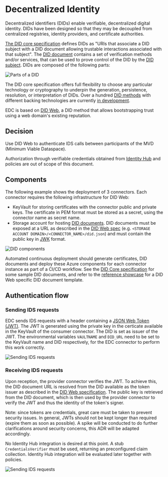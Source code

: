 # Decentralized Identity

Decentralized identifiers (DIDs) enable verifiable, decentralized digital identity. DIDs have been designed so that they may be decoupled from centralized registries, identity providers, and certificate authorities. 

[The DID core specification](https://www.w3.org/TR/did-core/) defines DIDs as "URIs that associate a DID subject with a DID document allowing trustable interactions associated with that subject". The [DID document](https://www.w3.org/TR/did-core/#dfn-did-documents) contains a set of verification methods and/or services, that can be used to prove control of the DID by the [DID subject](https://www.w3.org/TR/did-core/#dfn-did-subjects). DIDs are composed of the following parts:

![Parts of a DID](parts-of-a-did.svg)

The DID core specification offers full flexibility to choose any particular technology or cryptography to underpin the generation, persistence, resolution, or interpretation of DIDs. Over a hundred [DID methods](https://www.w3.org/TR/did-core/#methods) with different backing technologies are currently [in development](https://w3c.github.io/did-spec-registries/#did-methods). 

EDC is based on [DID Web](https://w3c-ccg.github.io/did-method-web/), a DID method that allows bootstrapping trust using a web domain's existing reputation.

## Decision

Use DID Web to authenticate IDS calls between participants of the MVD (Minimum Viable Dataspace).

Authorization through verifiable credentials obtained from [Identity Hub](https://didproject.azurewebsites.net/docs/hub-overview.html) and policies are out of scope of this document.

## Components

The following example shows the deployment of 3 connectors. Each connector requires the following infrastructure for DID Web:
- KeyVault for storing certificates with the connector public and private keys. The certificate in PEM format must be stored as a secret, using the connector name as secret name.
- Storage account for hosting [DID documents](https://w3c.github.io/did-spec-registries/#did-document-properties). DID documents must be exposed at a URL as described in the [DID Web spec](https://w3c-ccg.github.io/did-method-web/#web-did-method-specification) (e.g. `<STORAGE ACCOUNT DOMAIN>/<CONNECTOR_NAME>/did.json`) and must contain the public key in [JWK](https://datatracker.ietf.org/doc/html/rfc7517) format.

![DID components](did-components.png)

Automated continuous deployment should generate certificates, DID documents and deploy these Azure components for each connector instance as part of a CI/CD workflow. See the [DID Core specification](https://www.w3.org/TR/did-core/#did-documents) for some sample DID documents, and refer to the [reference showcase](https://github.com/microsoft/edc-showcase/blob/main/scripts/did/template/template.json) for a DID Web specific DID document template.

## Authentication flow

### Sending IDS requests

EDC sends IDS requests with a header containing a [JSON Web Token (JWT)](https://jwt.io/introduction). The JWT is generated using the private key in the certicate available in the KeyVault of the consumer connector. The DID is set as issuer of the JWT. The environmental variables `VAULTNAME` and `DID_URL` need to be set to the KeyVault name and DID respectively, for the EDC connector to perform this work correctly. 

![Sending IDS requests](send-ids-request.png)

### Receiving IDS requests

Upon reception, the provider connector verifies the JWT. To achieve this, the DID document URL is resolved from the DID available as the token issuer as described in the [DID Web specification](https://w3c-ccg.github.io/did-method-web/#method-specific-identifier). The public key is retrieved from the DID document, which is then used by the provider connector to verify the JWT and thus the identity of the token's signer. 

Note: since tokens are credentials, great care must be taken to prevent security issues. In general, JWTs should not be kept longer than required (expire them as soon as possible). A spike will be conducted to do further clarifications around security concerns, this ADR will be adapted accordingly. 

No Identity Hub integration is desired at this point. A stub `CredentialsVerifier` must be used, returning an preconfigured claim collection. Identity Hub integration will be evaluated later together with policies.

![Sending IDS requests](receive-ids-request.png)


